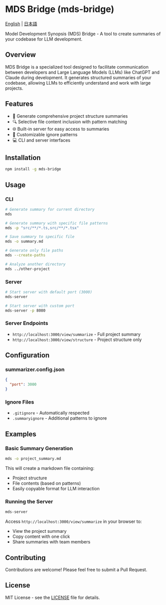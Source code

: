 # MDS Bridge (mds-bridge)

[English](./README.md) | [日本語](./README.ja.md)

Model Development Synopsis (MDS) Bridge - A tool to create summaries of your codebase for LLM development.

## Overview

MDS Bridge is a specialized tool designed to facilitate communication between developers and Large Language Models (LLMs) like ChatGPT and Claude during development. It generates structured summaries of your codebase, allowing LLMs to efficiently understand and work with large projects.

## Features

- 📁 Generate comprehensive project structure summaries
- 🔍 Selective file content inclusion with pattern matching
- 🌐 Built-in server for easy access to summaries
- 🎯 Customizable ignore patterns
- 💻 CLI and server interfaces

## Installation

```bash
npm install -g mds-bridge
```

## Usage

### CLI

```bash
# Generate summary for current directory
mds

# Generate summary with specific file patterns
mds -p "src/**/*.ts,src/**/*.tsx"

# Save summary to specific file
mds -o summary.md

# Generate only file paths
mds --create-paths

# Analyze another directory
mds ../other-project
```

### Server

```bash
# Start server with default port (3000)
mds-server

# Start server with custom port
mds-server -p 8080
```

### Server Endpoints

- `http://localhost:3000/view/summarize` - Full project summary
- `http://localhost:3000/view/structure` - Project structure only


## Configuration

### summarizer.config.json

```json
{
  "port": 3000
}
```

### Ignore Files

- `.gitignore` - Automatically respected
- `.summaryignore` - Additional patterns to ignore

## Examples

### Basic Summary Generation

```bash
mds -o project_summary.md
```

This will create a markdown file containing:
- Project structure
- File contents (based on patterns)
- Easily copyable format for LLM interaction

### Running the Server

```bash
mds-server
```

Access `http://localhost:3000/view/summarize` in your browser to:
- View the project summary
- Copy content with one click
- Share summaries with team members

## Contributing

Contributions are welcome! Please feel free to submit a Pull Request.

## License

MIT License - see the [LICENSE](LICENSE) file for details.